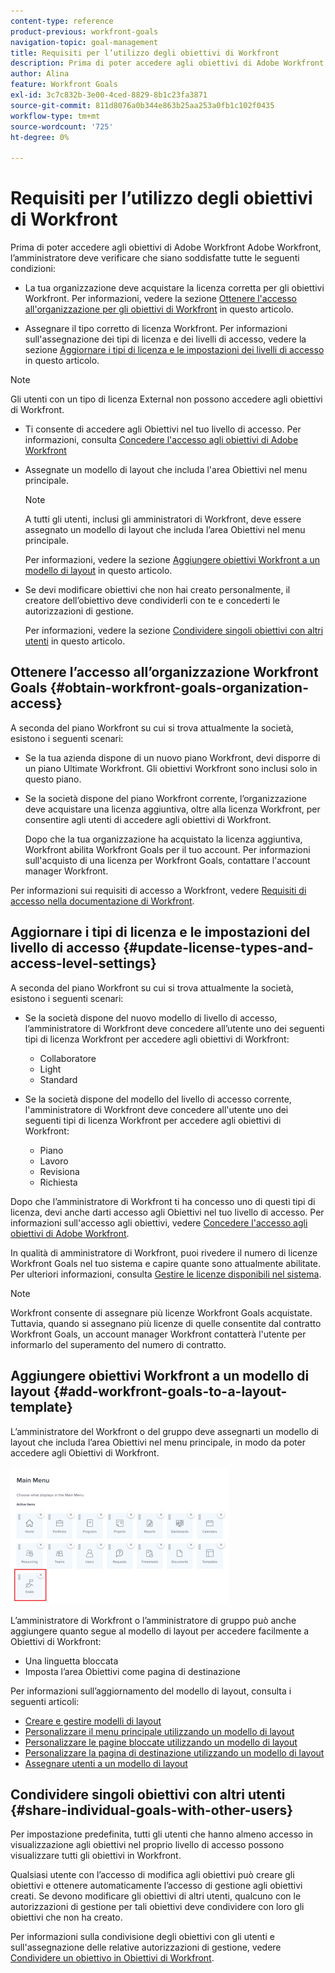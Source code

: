 ```yaml
---
content-type: reference
product-previous: workfront-goals
navigation-topic: goal-management
title: Requisiti per l’utilizzo degli obiettivi di Workfront
description: Prima di poter accedere agli obiettivi di Adobe Workfront Adobe Workfront, l’amministratore deve verificare che alcune condizioni siano soddisfatte.
author: Alina
feature: Workfront Goals
exl-id: 3c7c832b-3e00-4ced-8829-8b1c23fa3871
source-git-commit: 811d8076a0b344e863b25aa253a0fb1c102f0435
workflow-type: tm+mt
source-wordcount: '725'
ht-degree: 0%

---
```


# Requisiti per l’utilizzo degli obiettivi di Workfront

Prima di poter accedere agli obiettivi di Adobe Workfront Adobe Workfront, l’amministratore deve verificare che siano soddisfatte tutte le seguenti condizioni:

<!--drafted for P&P - replace the first bullet with this one when licensing changes: 
* Your company must purchase the correct Adobe Worfront plan or Adobe Workfront Goal license. For information, see the section [Obtain Workfront Goals organization access](#obtain-workfront-goals-organization-access)in this article.-->

* La tua organizzazione deve acquistare la licenza corretta per gli obiettivi Workfront. Per informazioni, vedere la sezione [Ottenere l&#39;accesso all&#39;organizzazione per gli obiettivi di Workfront](#obtain-workfront-goals-organization-access) in questo articolo.

* Assegnare il tipo corretto di licenza Workfront. Per informazioni sull&#39;assegnazione dei tipi di licenza e dei livelli di accesso, vedere la sezione [Aggiornare i tipi di licenza e le impostazioni dei livelli di accesso](#update-license-types-and-access-level-settings) in questo articolo.

>[!NOTE]
>
>Gli utenti con un tipo di licenza External non possono accedere agli obiettivi di Workfront.

* Ti consente di accedere agli Obiettivi nel tuo livello di accesso. Per informazioni, consulta [Concedere l&#39;accesso agli obiettivi di Adobe Workfront](../../administration-and-setup/add-users/configure-and-grant-access/grant-access-goals.md)

* Assegnate un modello di layout che includa l&#39;area Obiettivi nel menu principale.

  >[!NOTE]
  >
  >A tutti gli utenti, inclusi gli amministratori di Workfront, deve essere assegnato un modello di layout che includa l’area Obiettivi nel menu principale.

  Per informazioni, vedere la sezione [Aggiungere obiettivi Workfront a un modello di layout](#add-workfront-goals-to-a-layout-template) in questo articolo.

* Se devi modificare obiettivi che non hai creato personalmente, il creatore dell’obiettivo deve condividerli con te e concederti le autorizzazioni di gestione.

  Per informazioni, vedere la sezione [Condividere singoli obiettivi con altri utenti](#share-individual-goals-with-other-users) in questo articolo.

## Ottenere l’accesso all’organizzazione Workfront Goals {#obtain-workfront-goals-organization-access}


A seconda del piano Workfront su cui si trova attualmente la società, esistono i seguenti scenari:

* Se la tua azienda dispone di un nuovo piano Workfront, devi disporre di un piano Ultimate Workfront. Gli obiettivi Workfront sono inclusi solo in questo piano.

* Se la società dispone del piano Workfront corrente, l’organizzazione deve acquistare una licenza aggiuntiva, oltre alla licenza Workfront, per consentire agli utenti di accedere agli obiettivi di Workfront.

  Dopo che la tua organizzazione ha acquistato la licenza aggiuntiva, Workfront abilita Workfront Goals per il tuo account. Per informazioni sull&#39;acquisto di una licenza per Workfront Goals, contattare l&#39;account manager Workfront.

Per informazioni sui requisiti di accesso a Workfront, vedere [Requisiti di accesso nella documentazione di Workfront](/help/quicksilver/administration-and-setup/add-users/access-levels-and-object-permissions/access-level-requirements-in-documentation.md).

## Aggiornare i tipi di licenza e le impostazioni del livello di accesso  {#update-license-types-and-access-level-settings}

A seconda del piano Workfront su cui si trova attualmente la società, esistono i seguenti scenari:

* Se la società dispone del nuovo modello di livello di accesso, l’amministratore di Workfront deve concedere all’utente uno dei seguenti tipi di licenza Workfront per accedere agli obiettivi di Workfront:

   * Collaboratore
   * Light
   * Standard

* Se la società dispone del modello del livello di accesso corrente, l&#39;amministratore di Workfront deve concedere all&#39;utente uno dei seguenti tipi di licenza Workfront per accedere agli obiettivi di Workfront:

   * Piano
   * Lavoro
   * Revisiona
   * Richiesta

Dopo che l’amministratore di Workfront ti ha concesso uno di questi tipi di licenza, devi anche darti accesso agli Obiettivi nel tuo livello di accesso. Per informazioni sull&#39;accesso agli obiettivi, vedere [Concedere l&#39;accesso agli obiettivi di Adobe Workfront](../../administration-and-setup/add-users/configure-and-grant-access/grant-access-goals.md).

In qualità di amministratore di Workfront, puoi rivedere il numero di licenze Workfront Goals nel tuo sistema e capire quante sono attualmente abilitate. Per ulteriori informazioni, consulta [Gestire le licenze disponibili nel sistema](../../administration-and-setup/get-started-wf-administration/manage-available-licenses-in-your-system.md).

>[!NOTE]
>
>Workfront consente di assegnare più licenze Workfront Goals acquistate. Tuttavia, quando si assegnano più licenze di quelle consentite dal contratto Workfront Goals, un account manager Workfront contatterà l&#39;utente per informarlo del superamento del numero di contratto.

## Aggiungere obiettivi Workfront a un modello di layout {#add-workfront-goals-to-a-layout-template}

L’amministratore del Workfront o del gruppo deve assegnarti un modello di layout che includa l’area Obiettivi nel menu principale, in modo da poter accedere agli Obiettivi di Workfront.

![](assets/layout-template-align-highlighted-350x220.png)

L’amministratore di Workfront o l’amministratore di gruppo può anche aggiungere quanto segue al modello di layout per accedere facilmente a Obiettivi di Workfront:

* Una linguetta bloccata
* Imposta l’area Obiettivi come pagina di destinazione

Per informazioni sull’aggiornamento del modello di layout, consulta i seguenti articoli:

* [Creare e gestire modelli di layout](../../administration-and-setup/customize-workfront/use-layout-templates/create-and-manage-layout-templates.md)
* [Personalizzare il menu principale utilizzando un modello di layout](../../administration-and-setup/customize-workfront/use-layout-templates/customize-main-menu.md)
* [Personalizzare le pagine bloccate utilizzando un modello di layout](../../administration-and-setup/customize-workfront/use-layout-templates/customize-pinned-pages.md)
* [Personalizzare la pagina di destinazione utilizzando un modello di layout](../../administration-and-setup/customize-workfront/use-layout-templates/customize-landing-page.md)
* [Assegnare utenti a un modello di layout](../../administration-and-setup/customize-workfront/use-layout-templates/assign-users-to-layout-template.md)

## Condividere singoli obiettivi con altri utenti {#share-individual-goals-with-other-users}

Per impostazione predefinita, tutti gli utenti che hanno almeno accesso in visualizzazione agli obiettivi nel proprio livello di accesso possono visualizzare tutti gli obiettivi in Workfront.

Qualsiasi utente con l’accesso di modifica agli obiettivi può creare gli obiettivi e ottenere automaticamente l’accesso di gestione agli obiettivi creati. Se devono modificare gli obiettivi di altri utenti, qualcuno con le autorizzazioni di gestione per tali obiettivi deve condividere con loro gli obiettivi che non ha creato.

Per informazioni sulla condivisione degli obiettivi con gli utenti e sull&#39;assegnazione delle relative autorizzazioni di gestione, vedere [Condividere un obiettivo in Obiettivi di Workfront](../../workfront-goals/workfront-goals-settings/share-a-goal.md).
